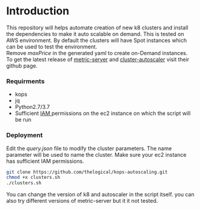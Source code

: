 # Introduction

This repository will helps automate creation of new k8 clusters and install the dependencies to make it auto scalable on demand. This is tested on AWS environment.
By default the clusters will have Spot instances which can be used to test the environment.<br>
Remove *maxPrice* in the generated yaml to create on-Demand instances.<br>
To get the latest release of [metric-server](https://github.com/kubernetes-sigs/metrics-server) and [cluster-autoscaler](https://github.com/kubernetes/autoscaler/tree/master/cluster-autoscaler) visit their github page.


### Requirments

* kops
* jq
* Python2.7/3.7
* Sufficient [ IAM ](https://aws.amazon.com/blogs/opensource/deploying-aws-iam-authenticator-kubernetes-kops/) permissions on the ec2 instance on which the script will be run


### Deployment

Edit the *query.json* file to modify the cluster parameters.
The name parameter will be used to name the cluster.
Make sure your ec2 instance has sufficient IAM permissions.

```bash
git clone https://github.com/thelogical/kops-autoscaling.git
chmod +x clusters.sh
./clusters.sh
```

You can change the version of k8 and autoscaler in the script itself.
you can also try different versions of metric-server but it it not tested.
